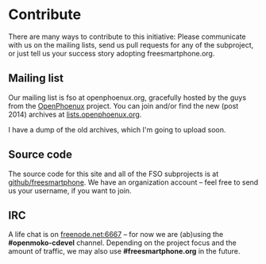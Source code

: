 # Contribute

There are many ways to contribute to this initiative: Please communicate with us on the mailing lists, send us pull requests for any of the subproject, or just tell us your success story adopting freesmartphone.org.

## Mailing list

Our mailing list is fso at openphoenux.org, gracefully hosted by the guys from the [OpenPhoenux](http://www.openphoenux.org) project. You can join and/or find the new (post 2014) archives at [lists.openphoenux.org](http://lists.openphoenux.org/mailman/listinfo/fso).

I have a dump of the old archives, which I'm going to upload soon.

## Source code

The source code for this site and all of the FSO subprojects is at [github/freesmartphone](https://github.com/freesmartphone). We have an organization account – feel free to send us your username, if you want to join.

## IRC

A life chat is on [freenode.net:6667](http://www.freenode.net) – for now we are (ab)using the **#openmoko-cdevel** channel. Depending on the project focus and the amount of traffic, we may also use **#freesmartphone.org** in the future.
